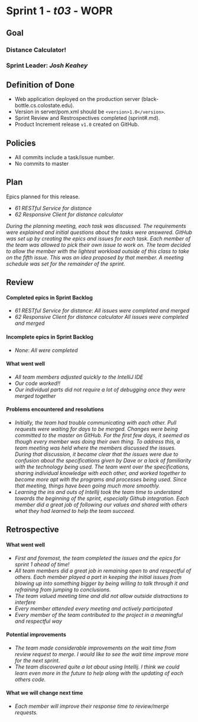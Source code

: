 # Sprint 1 - *t03* - **WOPR**

## Goal

### Distance Calculator!
### Sprint Leader: *Josh Keahey*

## Definition of Done

* Web application deployed on the production server (black-bottle.cs.colostate.edu).
* Version in server/pom.xml should be `<version>1.0</version>`.
* Sprint Review and Restrospectives completed (sprint#.md).
* Product Increment release `v1.0` created on GitHub.

## Policies

* All commits include a task/issue number.
* No commits to master

## Plan

Epics planned for this release.

* *61 RESTful Service for distance*
* *62 Responsive Client for distance calculator*

*During the planning meeting, each task was discussed. The requirements 
were explained and initial questions about the tasks were answered. GitHub 
was set up by creating the epics and issues for each task. Each member of the 
team was allowed to pick their own issue to work on. The team decided to allow 
the member with the lightest workload outside of this class to take on the fifth 
issue. This was an idea proposed by that member. A meeting schedule was set for 
the remainder of the sprint.*

## Review

#### Completed epics in Sprint Backlog 
* *61 RESTful Service for distance*:  *All issues were completed and merged*
* *62 Responsive Client for distance calculator* *All issues were completed and merged*

#### Incomplete epics in Sprint Backlog 
* *None*: *All were completed*

#### What went well
* *All team members adjusted quickly to the IntelliJ IDE*
* *Our code worked!!*
* *Our individual parts did not require a lot of debugging once they were merged together*

#### Problems encountered and resolutions
* *Initially, the team had trouble communicating with each other. Pull requests were waiting for 
days to be merged. Changes were being committed to the master on GitHub. For the first few days,
it seemed as though every member was doing their own thing. To address this, a team meeting was 
held where the members discussed the issues. During that discussion, it became clear that the 
issues were due to confusion about the specifications given by Dave or a lack of familiarity with
the technology being used. The team went over the specifications, sharing individual knowledge with 
each other, and worked together to become more apt with the programs and processes being used.
Since that meeting, things have been going much more smoothly.*
* *Learning the ins and outs of Intellij took the team time to understand towards the beginning of
the sprint, especially Github integration. Each member did a great job of following our values and
shared with others what they had learned to help the team succeed.*

## Retrospective

#### What went well
* *First and foremost, the team completed the issues and the epics for sprint 1 ahead of time!*
* *All team members did a great job in remaining open to and respectful of others. Each member
played a part in keeping the initial issues from blowing up into something bigger by being willing
to talk through it and refraining from jumping to conclusions.*
* *The team valued meeting time and did not allow outside distractions to interfere*
* *Every member attended every meeting and actively participated*
* *Every member of the team contributed to the project in a meaningful and respectful way*

#### Potential improvements
* *The team made considerable improvements on the wait time from review request to merge. I would 
like to see the wait time improve more for the next sprint.*
* *The team discovered quite a lot about using Intellij. I think we could learn even more in the 
future to help along with the updating of each others code.*

#### What we will change next time
* *Each member will improve their response time to review/merge requests.*
